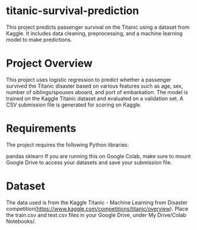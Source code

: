 # titanic-survival-prediction
This project predicts passenger survival on the Titanic using a dataset from Kaggle. It includes data cleaning, preprocessing, and a machine learning model to make predictions.
# Project Overview
This project uses logistic regression to predict whether a passenger survived the Titanic disaster based on various features such as age, sex, number of siblings/spouses aboard, and port of embarkation. The model is trained on the Kaggle Titanic dataset and evaluated on a validation set. A CSV submission file is generated for scoring on Kaggle.

# Requirements
The project requires the following Python libraries:

pandas
sklearn
If you are running this on Google Colab, make sure to mount Google Drive to access your datasets and save your submission file.

# Dataset
The data used is from the Kaggle Titanic - Machine Learning from Disaster competition(https://www.kaggle.com/competitions/titanic/overview). Place the train.csv and test.csv files in your Google Drive, under My Drive/Colab Notebooks/.
